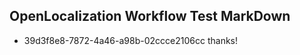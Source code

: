 ## OpenLocalization Workflow Test MarkDown
* 39d3f8e8-7872-4a46-a98b-02ccce2106cc thanks!

<!--HONumber=Aug16_HO3-->


